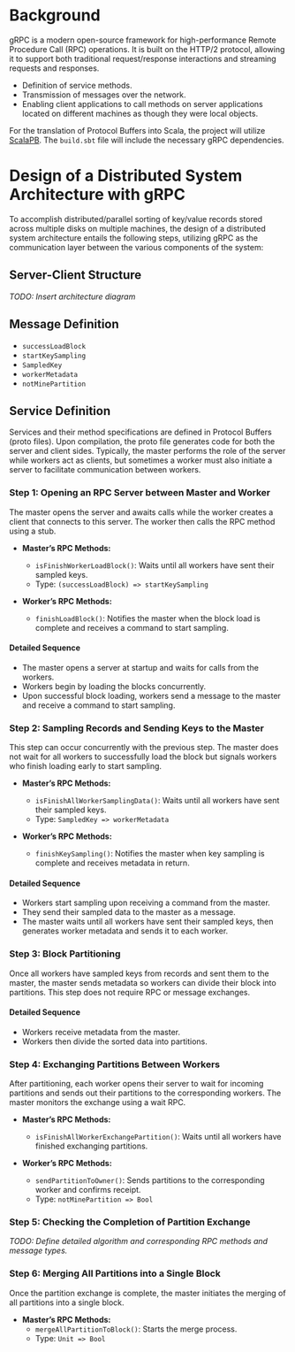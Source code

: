 # Background

gRPC is a modern open-source framework for high-performance Remote Procedure Call (RPC) operations. It is built on the HTTP/2 protocol, allowing it to support both traditional request/response interactions and streaming requests and responses.

- Definition of service methods.
- Transmission of messages over the network.
- Enabling client applications to call methods on server applications located on different machines as though they were local objects.

For the translation of Protocol Buffers into Scala, the project will utilize [ScalaPB](https://scalapb.github.io/). The `build.sbt` file will include the necessary gRPC dependencies.

# Design of a Distributed System Architecture with gRPC

To accomplish distributed/parallel sorting of key/value records stored across multiple disks on multiple machines, the design of a distributed system architecture entails the following steps, utilizing gRPC as the communication layer between the various components of the system:

## Server-Client Structure

_TODO: Insert architecture diagram_

## Message Definition

- `successLoadBlock`
- `startKeySampling`
- `SampledKey`
- `workerMetadata`
- `notMinePartition`

## Service Definition

Services and their method specifications are defined in Protocol Buffers (proto files). Upon compilation, the proto file generates code for both the server and client sides. Typically, the master performs the role of the server while workers act as clients, but sometimes a worker must also initiate a server to facilitate communication between workers.

### Step 1: Opening an RPC Server between Master and Worker

The master opens the server and awaits calls while the worker creates a client that connects to this server. The worker then calls the RPC method using a stub.

- **Master’s RPC Methods:**
    - `isFinishWorkerLoadBlock()`: Waits until all workers have sent their sampled keys.
    - Type: `(successLoadBlock) => startKeySampling`

- **Worker’s RPC Methods:**
    - `finishLoadBlock()`: Notifies the master when the block load is complete and receives a command to start sampling.

#### Detailed Sequence

- The master opens a server at startup and waits for calls from the workers.
- Workers begin by loading the blocks concurrently.
- Upon successful block loading, workers send a message to the master and receive a command to start sampling.

### Step 2: Sampling Records and Sending Keys to the Master

This step can occur concurrently with the previous step. The master does not wait for all workers to successfully load the block but signals workers who finish loading early to start sampling.

- **Master’s RPC Methods:**
    - `isFinishAllWorkerSamplingData()`: Waits until all workers have sent their sampled keys.
    - Type: `SampledKey => workerMetadata`

- **Worker’s RPC Methods:**
    - `finishKeySampling()`: Notifies the master when key sampling is complete and receives metadata in return.

#### Detailed Sequence

- Workers start sampling upon receiving a command from the master.
- They send their sampled data to the master as a message.
- The master waits until all workers have sent their sampled keys, then generates worker metadata and sends it to each worker.

### Step 3: Block Partitioning

Once all workers have sampled keys from records and sent them to the master, the master sends metadata so workers can divide their block into partitions. This step does not require RPC or message exchanges.

#### Detailed Sequence

- Workers receive metadata from the master.
- Workers then divide the sorted data into partitions.

### Step 4: Exchanging Partitions Between Workers

After partitioning, each worker opens their server to wait for incoming partitions and sends out their partitions to the corresponding workers. The master monitors the exchange using a wait RPC.

- **Master’s RPC Methods:**
    - `isFinishAllWorkerExchangePartition()`: Waits until all workers have finished exchanging partitions.

- **Worker’s RPC Methods:**
    - `sendPartitionToOwner()`: Sends partitions to the corresponding worker and confirms receipt.
    - Type: `notMinePartition => Bool`

### Step 5: Checking the Completion of Partition Exchange

_TODO: Define detailed algorithm and corresponding RPC methods and message types._

### Step 6: Merging All Partitions into a Single Block

Once the partition exchange is complete, the master initiates the merging of all partitions into a single block.

- **Master’s RPC Methods:**
    - `mergeAllPartitionToBlock()`: Starts the merge process.
    - Type: `Unit => Bool`

